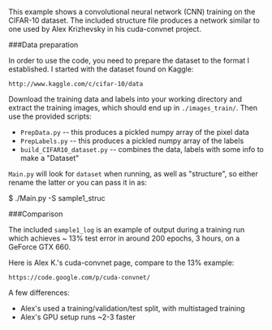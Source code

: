 This example shows a convolutional neural network (CNN) training on the CIFAR-10 dataset. The included structure file produces a network similar to one used by Alex Krizhevsky in his cuda-convnet project.

###Data preparation

In order to use the code, you need to prepare the dataset to the format I established.  I started with the dataset found on Kaggle:

	http://www.kaggle.com/c/cifar-10/data

Download the training data and labels into your working directory and extract the training images, which should end up in `./images_train/`.  Then use the provided scripts:  

* `PrepData.py` -- this produces a pickled numpy array of the pixel data
* `PrepLabels.py` -- this produces a pickled numpy array of the labels
* `build_CIFAR10_dataset.py` -- combines the data, labels with some info to make a "Dataset"

`Main.py` will look for `dataset` when running, as well as "structure", so either rename the latter or you can pass it in as:

$ ./Main.py -S sample1_struc

###Comparison
	
The included `sample1_log` is an example of output during a training run which achieves ~ 13% test error in around 200 epochs, 3 hours, on a GeForce GTX 660.

Here is Alex K.'s cuda-convnet page, compare to the 13% example:

	https://code.google.com/p/cuda-convnet/

A few differences: 
* Alex's used a training/validation/test split, with multistaged training
* Alex's GPU setup runs ~2-3 faster
